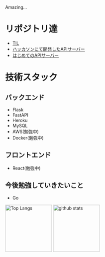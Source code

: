Amazing...

# リポジトリ達

- [TIL](https://github.com/Techondorius/Today_I_learned)
- [ハッカソンにて開発したAPIサーバー](https://github.com/Techondorius/team22_server)
- [はじめてのAPIサーバー](https://github.com/Techondorius/smallest_app_with_db)

# 技術スタック
## バックエンド
- Flask
- FastAPI
- Heroku
- MySQL
- AWS(勉強中)
- Docker(勉強中)

## フロントエンド
- React(勉強中)


## 今後勉強していきたいこと
- Go


<p align="left"> 
  <img alt="Top Langs" height="150px" src="https://github-readme-stats.vercel.app/api/top-langs/?username=Techondorius&layout=compact&show_icons=true&theme=onedark" />
  <img alt="github stats" height="150px" src="https://github-readme-stats.vercel.app/api?username=Techondorius&theme=onedark&show_icons=ture" />
</p>
